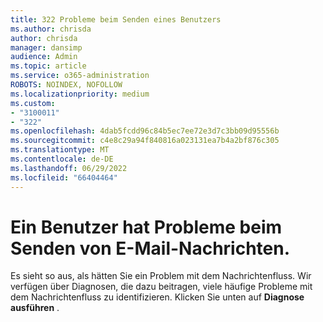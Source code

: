 ```yaml
---
title: 322 Probleme beim Senden eines Benutzers
ms.author: chrisda
author: chrisda
manager: dansimp
audience: Admin
ms.topic: article
ms.service: o365-administration
ROBOTS: NOINDEX, NOFOLLOW
ms.localizationpriority: medium
ms.custom:
- "3100011"
- "322"
ms.openlocfilehash: 4dab5fcdd96c84b5ec7ee72e3d7c3bb09d95556b
ms.sourcegitcommit: c4e8c29a94f840816a023131ea7b4a2bf876c305
ms.translationtype: MT
ms.contentlocale: de-DE
ms.lasthandoff: 06/29/2022
ms.locfileid: "66404464"
---
```

# <a name="a-user-is-having-issues-sending-email-messages"></a>Ein Benutzer hat Probleme beim Senden von E-Mail-Nachrichten.

Es sieht so aus, als hätten Sie ein Problem mit dem Nachrichtenfluss. Wir verfügen über Diagnosen, die dazu beitragen, viele häufige Probleme mit dem Nachrichtenfluss zu identifizieren. Klicken Sie unten auf **Diagnose ausführen** .
